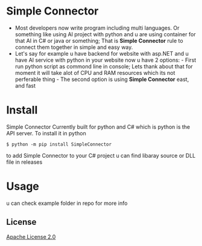 # Simple Connector
- Most developers now write program including multi languages. Or something like using AI project with python and u are using container for that AI in C# or java or something; That is **Simple Connector** rule to connect them together in simple and easy way.
- Let's say for example u have backend for website with asp.NET  and u have AI service with python in your website now u have 2 options:
		- First run python script as  commond line in console; Lets thank about that for moment it  will take alot of CPU and RAM resources which its not perferable thing
		- The second option is using **Simple Connector** east, and fast

# Install
 Simple Connector Currently  built for python and C# which is python is the API server.
 To install it in python 
 ```
$ python -m pip install SimpleConnector
 ```
 to add Simple Connector to your C# project u can find libaray source or DLL file in releases
 
# Usage
u can check example folder in repo for more info
## License

[Apache License 2.0](LICENSE)
